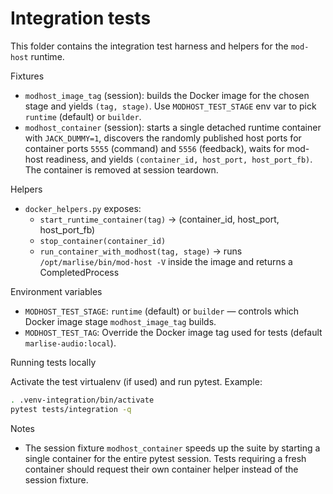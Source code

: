 # Integration tests

This folder contains the integration test harness and helpers for the `mod-host` runtime.

Fixtures
- `modhost_image_tag` (session): builds the Docker image for the chosen stage and yields `(tag, stage)`. Use `MODHOST_TEST_STAGE` env var to pick `runtime` (default) or `builder`.
- `modhost_container` (session): starts a single detached runtime container with `JACK_DUMMY=1`, discovers the randomly published host ports for container ports `5555` (command) and `5556` (feedback), waits for mod-host readiness, and yields `(container_id, host_port, host_port_fb)`. The container is removed at session teardown.

Helpers
- `docker_helpers.py` exposes:
  - `start_runtime_container(tag)` → (container_id, host_port, host_port_fb)
  - `stop_container(container_id)`
  - `run_container_with_modhost(tag, stage)` → runs `/opt/marlise/bin/mod-host -V` inside the image and returns a CompletedProcess

Environment variables
- `MODHOST_TEST_STAGE`: `runtime` (default) or `builder` — controls which Docker image stage `modhost_image_tag` builds.
- `MODHOST_TEST_TAG`: Override the Docker image tag used for tests (default `marlise-audio:local`).

Running tests locally

Activate the test virtualenv (if used) and run pytest. Example:

```bash
. .venv-integration/bin/activate
pytest tests/integration -q
```

Notes
- The session fixture `modhost_container` speeds up the suite by starting a single container for the entire pytest session. Tests requiring a fresh container should request their own container helper instead of the session fixture.
